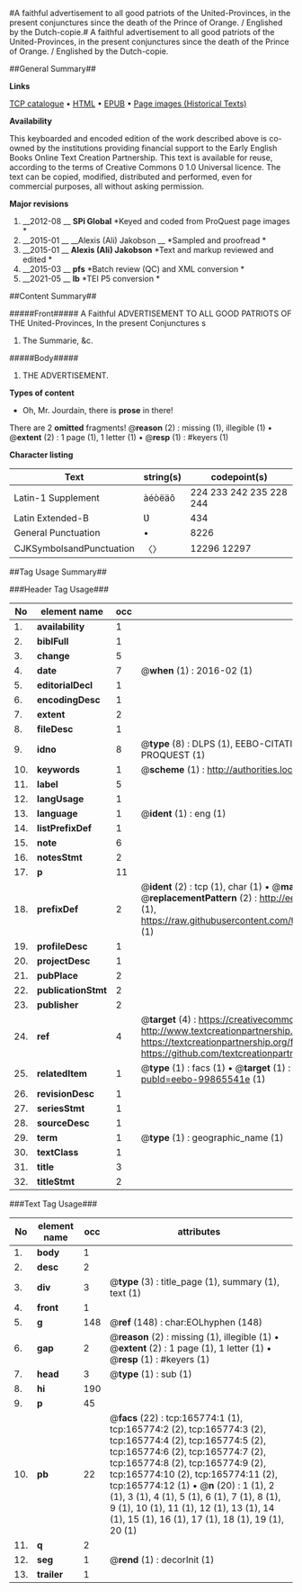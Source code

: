 #A faithful advertisement to all good patriots of the United-Provinces, in the present conjunctures since the death of the Prince of Orange. / Englished by the Dutch-copie.#
A faithful advertisement to all good patriots of the United-Provinces, in the present conjunctures since the death of the Prince of Orange. / Englished by the Dutch-copie.

##General Summary##

**Links**

[TCP catalogue](http://www.ota.ox.ac.uk/tcp/)  • 
[HTML](http://tei.it.ox.ac.uk/tcp/Texts-HTML/free/A85/A85064.html)  • 
[EPUB](http://tei.it.ox.ac.uk/tcp/Texts-EPUB/free/A85/A85064.epub) • 
[Page images (Historical Texts)](https://historicaltexts.jisc.ac.uk/eebo-99865541e)

**Availability**

This keyboarded and encoded edition of the work described above is co-owned by the
    institutions providing financial support to the Early English Books Online Text Creation
    Partnership. This text is available for reuse, according to the terms of  Creative Commons 0 1.0 Universal
    licence. The text can be copied, modified, distributed and performed, even for commercial
    purposes, all without asking permission.

**Major revisions**

1. __2012-08 __ __SPi Global__ *Keyed and coded from ProQuest page images *
1. __2015-01 __ __Alexis (Ali) Jakobson __ *Sampled and proofread *
1. __2015-01 __ __Alexis (Ali) Jakobson__ *Text and markup reviewed and edited *
1. __2015-03 __ __pfs__ *Batch review (QC) and XML conversion *
1. __2021-05 __ __lb__ *TEI P5 conversion *

##Content Summary##

#####Front#####
A Faithful ADVERTISEMENT TO ALL GOOD PATRIOTS OF THE United-Provinces, In the present Conjunctures s
1. The Summarie, &c.

#####Body#####

1. THE ADVERTISEMENT.

**Types of content**

  * Oh, Mr. Jourdain, there is **prose** in there!

There are 2 **omitted** fragments! 
 @__reason__ (2) : missing (1), illegible (1)  •  @__extent__ (2) : 1 page (1), 1 letter (1)  •  @__resp__ (1) : #keyers (1)

**Character listing**


|Text|string(s)|codepoint(s)|
|---|---|---|
|Latin-1 Supplement|àéòëäô|224 233 242 235 228 244|
|Latin Extended-B|Ʋ|434|
|General Punctuation|•|8226|
|CJKSymbolsandPunctuation|〈〉|12296 12297|

##Tag Usage Summary##

###Header Tag Usage###

|No|element name|occ|attributes|
|---|---|---|---|
|1.|__availability__|1||
|2.|__biblFull__|1||
|3.|__change__|5||
|4.|__date__|7| @__when__ (1) : 2016-02 (1)|
|5.|__editorialDecl__|1||
|6.|__encodingDesc__|1||
|7.|__extent__|2||
|8.|__fileDesc__|1||
|9.|__idno__|8| @__type__ (8) : DLPS (1), EEBO-CITATION (1), VID (1), EEBO-PROQUEST (1), STC (3), PROQUEST (1)|
|10.|__keywords__|1| @__scheme__ (1) : http://authorities.loc.gov/ (1)|
|11.|__label__|5||
|12.|__langUsage__|1||
|13.|__language__|1| @__ident__ (1) : eng (1)|
|14.|__listPrefixDef__|1||
|15.|__note__|6||
|16.|__notesStmt__|2||
|17.|__p__|11||
|18.|__prefixDef__|2| @__ident__ (2) : tcp (1), char (1)  •  @__matchPattern__ (2) : ([0-9\-]+):([0-9IVX]+) (1), (.+) (1)  •  @__replacementPattern__ (2) : http://eebo.chadwyck.com/downloadtiff?vid=$1&page=$2 (1), https://raw.githubusercontent.com/textcreationpartnership/Texts/master/tcpchars.xml#$1 (1)|
|19.|__profileDesc__|1||
|20.|__projectDesc__|1||
|21.|__pubPlace__|2||
|22.|__publicationStmt__|2||
|23.|__publisher__|2||
|24.|__ref__|4| @__target__ (4) : https://creativecommons.org/publicdomain/zero/1.0/ (1), http://www.textcreationpartnership.org/docs/. (1), https://textcreationpartnership.org/faq/#faq05 (1), https://github.com/textcreationpartnership (1)|
|25.|__relatedItem__|1| @__type__ (1) : facs (1)  •  @__target__ (1) : https://data.historicaltexts.jisc.ac.uk/view?pubId=eebo-99865541e (1)|
|26.|__revisionDesc__|1||
|27.|__seriesStmt__|1||
|28.|__sourceDesc__|1||
|29.|__term__|1| @__type__ (1) : geographic_name (1)|
|30.|__textClass__|1||
|31.|__title__|3||
|32.|__titleStmt__|2||


###Text Tag Usage###

|No|element name|occ|attributes|
|---|---|---|---|
|1.|__body__|1||
|2.|__desc__|2||
|3.|__div__|3| @__type__ (3) : title_page (1), summary (1), text (1)|
|4.|__front__|1||
|5.|__g__|148| @__ref__ (148) : char:EOLhyphen (148)|
|6.|__gap__|2| @__reason__ (2) : missing (1), illegible (1)  •  @__extent__ (2) : 1 page (1), 1 letter (1)  •  @__resp__ (1) : #keyers (1)|
|7.|__head__|3| @__type__ (1) : sub (1)|
|8.|__hi__|190||
|9.|__p__|45||
|10.|__pb__|22| @__facs__ (22) : tcp:165774:1 (1), tcp:165774:2 (2), tcp:165774:3 (2), tcp:165774:4 (2), tcp:165774:5 (2), tcp:165774:6 (2), tcp:165774:7 (2), tcp:165774:8 (2), tcp:165774:9 (2), tcp:165774:10 (2), tcp:165774:11 (2), tcp:165774:12 (1)  •  @__n__ (20) : 1 (1), 2 (1), 3 (1), 4 (1), 5 (1), 6 (1), 7 (1), 8 (1), 9 (1), 10 (1), 11 (1), 12 (1), 13 (1), 14 (1), 15 (1), 16 (1), 17 (1), 18 (1), 19 (1), 20 (1)|
|11.|__q__|2||
|12.|__seg__|1| @__rend__ (1) : decorInit (1)|
|13.|__trailer__|1||
